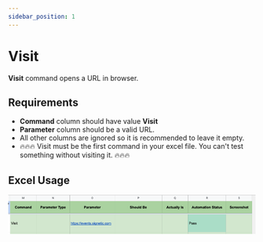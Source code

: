 ```yaml
---
sidebar_position: 1
---
```


# Visit

**Visit** command opens a URL in browser.

## Requirements

- **Command** column should have value **Visit**
- **Parameter** column should be a valid URL.
- All other columns are ignored so it is recommended to leave it empty.
- 🔥🔥🔥 Visit must be the first command in your excel file. You can't test something without visiting it. 🔥🔥🔥

## Excel Usage

![Visit Command Usage](./img/Visit.png "Visit")
